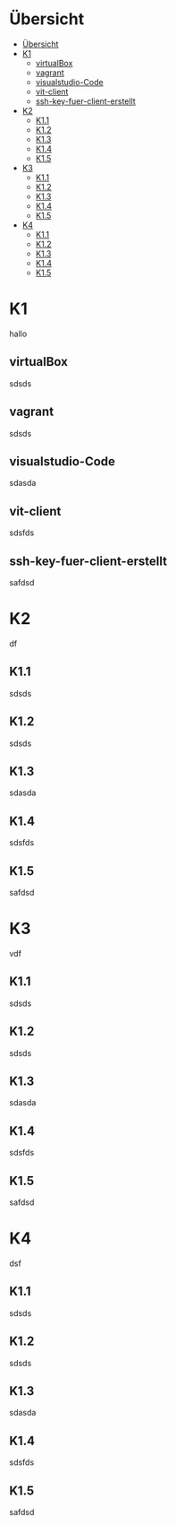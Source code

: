 
Übersicht
===

- [Übersicht](#%C3%BCbersicht)
- [K1](#k1)
  - [virtualBox](#virtualbox)
  - [vagrant](#vagrant)
  - [visualstudio-Code](#visualstudio-code)
  - [vit-client](#vit-client)
  - [ssh-key-fuer-client-erstellt](#ssh-key-fuer-client-erstellt)
- [K2](#k2)
  - [K1.1](#k11)
  - [K1.2](#k12)
  - [K1.3](#k13)
  - [K1.4](#k14)
  - [K1.5](#k15)
- [K3](#k3)
  - [K1.1](#k11-1)
  - [K1.2](#k12-1)
  - [K1.3](#k13-1)
  - [K1.4](#k14-1)
  - [K1.5](#k15-1)
- [K4](#k4)
  - [K1.1](#k11-2)
  - [K1.2](#k12-2)
  - [K1.3](#k13-2)
  - [K1.4](#k14-2)
  - [K1.5](#k15-2)



# K1

hallo


## virtualBox
sdsds
## vagrant
sdsds
## visualstudio-Code
sdasda
## vit-client
sdsfds
## ssh-key-fuer-client-erstellt
safdsd

# K2

df
## K1.1
sdsds
## K1.2
sdsds
## K1.3
sdasda
## K1.4
sdsfds
## K1.5
safdsd

# K3

vdf
## K1.1
sdsds
## K1.2
sdsds
## K1.3
sdasda
## K1.4
sdsfds
## K1.5
safdsd

# K4

dsf
## K1.1
sdsds
## K1.2
sdsds
## K1.3
sdasda
## K1.4
sdsfds
## K1.5
safdsd

